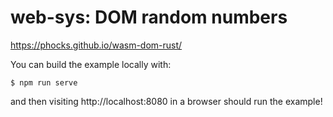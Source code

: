 # web-sys: DOM random numbers

https://phocks.github.io/wasm-dom-rust/

You can build the example locally with:

```
$ npm run serve
```

and then visiting http://localhost:8080 in a browser should run the example!
